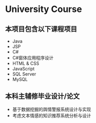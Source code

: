 # University Course

## 本项目包含以下课程项目

- Java
- JSP
- C#
- C#窗体应用程序设计
- HTML & CSS
- JavaScript
- SQL Server
- MySQL

## 本科主辅修毕业设计/论文
- 基于数据挖掘的舆情警报系统设计与实现
- 考虑文本情感的知识推荐系统分析与设计
